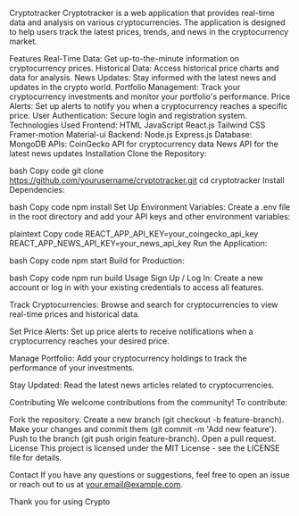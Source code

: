 Cryptotracker
Cryptotracker is a web application that provides real-time data and analysis on various cryptocurrencies. The application is designed to help users track the latest prices, trends, and news in the cryptocurrency market.

Features
Real-Time Data: Get up-to-the-minute information on cryptocurrency prices.
Historical Data: Access historical price charts and data for analysis.
News Updates: Stay informed with the latest news and updates in the crypto world.
Portfolio Management: Track your cryptocurrency investments and monitor your portfolio's performance.
Price Alerts: Set up alerts to notify you when a cryptocurrency reaches a specific price.
User Authentication: Secure login and registration system.
Technologies Used
Frontend:
HTML
JavaScript
React.js
Tailwind CSS
Framer-motion
Material-ui
Backend:
Node.js
Express.js
Database:
MongoDB
APIs:
CoinGecko API for cryptocurrency data
News API for the latest news updates
Installation
Clone the Repository:

bash
Copy code
git clone https://github.com/yourusername/cryptotracker.git
cd cryptotracker
Install Dependencies:

bash
Copy code
npm install
Set Up Environment Variables:
Create a .env file in the root directory and add your API keys and other environment variables:

plaintext
Copy code
REACT_APP_API_KEY=your_coingecko_api_key
REACT_APP_NEWS_API_KEY=your_news_api_key
Run the Application:

bash
Copy code
npm start
Build for Production:

bash
Copy code
npm run build
Usage
Sign Up / Log In:
Create a new account or log in with your existing credentials to access all features.

Track Cryptocurrencies:
Browse and search for cryptocurrencies to view real-time prices and historical data.

Set Price Alerts:
Set up price alerts to receive notifications when a cryptocurrency reaches your desired price.

Manage Portfolio:
Add your cryptocurrency holdings to track the performance of your investments.

Stay Updated:
Read the latest news articles related to cryptocurrencies.

Contributing
We welcome contributions from the community! To contribute:

Fork the repository.
Create a new branch (git checkout -b feature-branch).
Make your changes and commit them (git commit -m 'Add new feature').
Push to the branch (git push origin feature-branch).
Open a pull request.
License
This project is licensed under the MIT License - see the LICENSE file for details.

Contact
If you have any questions or suggestions, feel free to open an issue or reach out to us at your.email@example.com.

Thank you for using Crypto
